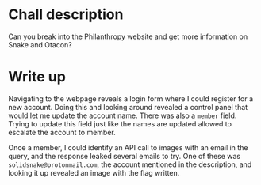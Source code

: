 # Chall description

Can you break into the Philanthropy website and get more information on Snake and Otacon?

# Write up

Navigating to the webpage reveals a login form where I could register for a new account. Doing this and looking around revealed a control panel that would let me update the account name. There was also a `member` field. Trying to update this field just like the names are updated allowed to escalate the account to member.

Once a member, I could identify an API call to images with an email in the query, and the response leaked several emails to try. One of these was `solidsnake@protonmail.com`, the account mentioned in the description, and looking it up revealed an image with the flag written.
